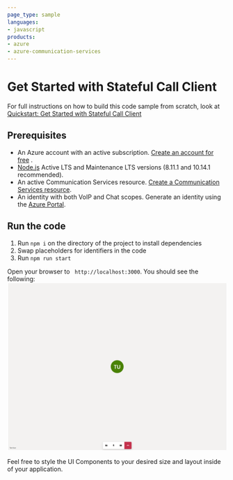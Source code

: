 ```yaml
---
page_type: sample
languages:
- javascript
products:
- azure
- azure-communication-services
---
```


# Get Started with Stateful Call Client

For full instructions on how to build this code sample from scratch, look at [Quickstart: Get Started with Stateful Call Client](https://azure.github.io/communication-ui-library/?path=/story/quickstarts-statefulclient--page)


## Prerequisites

- An Azure account with an active subscription. [Create an account for free](https://azure.microsoft.com/free/?WT.mc_id=A261C142F)  .
- [Node.js](https://nodejs.org/en/) Active LTS and Maintenance LTS versions (8.11.1 and 10.14.1 recommended).
- An active Communication Services resource. [Create a Communication Services resource](https://docs.microsoft.com/azure/communication-services/quickstarts/create-communication-resource).
- An identity with both VoIP and Chat scopes. Generate an identity using the [Azure Portal](https://docs.microsoft.com/azure/communication-services/quickstarts/identity/quick-create-identity).

## Run the code

1. Run `npm i` on the directory of the project to install dependencies
2. Swap placeholders for identifiers in the code
3. Run `npm run start`

Open your browser to ` http://localhost:3000`. You should see the following:
![Stateful Call End State](../media/StatefulEnd.png)

Feel free to style the UI Components to your desired size and layout inside of your application.
